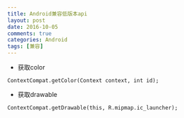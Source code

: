 ```yaml
---
title: Android兼容低版本api
layout: post
date: 2016-10-05
comments: true
categories: Android
tags: [兼容]
---
```

<!--more-->
* 获取color
```
ContextCompat.getColor(Context context, int id);
```
* 获取drawable
```
ContextCompat.getDrawable(this, R.mipmap.ic_launcher);
```